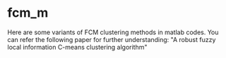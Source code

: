 # fcm_m
Here are some variants of FCM clustering methods in matlab codes.
You can refer the following paper for further understanding:
"A robust fuzzy local information C-means clustering algorithm"
